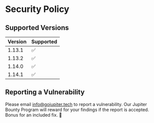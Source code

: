 # Security Policy

## Supported Versions

| Version | Supported          |
| ------- | ------------------ |
| 1.13.1   | :white_check_mark: |
| 1.13.2   | :white_check_mark: |
| 1.14.0   | :white_check_mark: |
| 1.14.1   | :white_check_mark: |

## Reporting a Vulnerability


Please email info@gojupiter.tech to report a vulnerability. Our 
Jupiter Bounty Program will reward for your findings if the report
is accepted. Bonus for an included fix. :tada:

